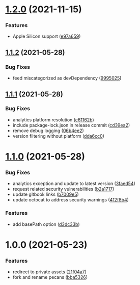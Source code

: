 # [1.2.0](https://github.com/dopry/pecans/compare/v1.1.2...v1.2.0) (2021-11-15)


### Features

* Apple Silicon support ([e97a659](https://github.com/dopry/pecans/commit/e97a65915e91595fcbbaa3b3f9059acec8fbd507))

## [1.1.2](https://github.com/dopry/pecans/compare/v1.1.1...v1.1.2) (2021-05-28)


### Bug Fixes

* feed miscategorized as devDependency ([9995025](https://github.com/dopry/pecans/commit/9995025d5f542da97a9b72f10af5c5c507f624d2))

## [1.1.1](https://github.com/dopry/pecans/compare/v1.1.0...v1.1.1) (2021-05-28)


### Bug Fixes

* analytics platform resolution ([c61162b](https://github.com/dopry/pecans/commit/c61162b6b6a8b470bc38623698783d8e06155b52))
* include package-lock.json in release commit ([cd39ea2](https://github.com/dopry/pecans/commit/cd39ea2b37d61a56beedeb7d1cb57b06d40b36cb))
* remove debug logging ([06b4ee2](https://github.com/dopry/pecans/commit/06b4ee210c527b88c8390c8cd23ec001ffccc1fa))
* version filtering without platform ([dda6cc0](https://github.com/dopry/pecans/commit/dda6cc08701f5067f32c6d7b13e13496b8b1ff5e))

# [1.1.0](https://github.com/dopry/pecans/compare/v1.0.0...v1.1.0) (2021-05-28)


### Bug Fixes

* analytics exception and update to latest version ([3faed54](https://github.com/dopry/pecans/commit/3faed54d101e1fd56117a063d05b20f2b3ea6f7f))
* request related security vulnerabilities ([b2a1717](https://github.com/dopry/pecans/commit/b2a171732b13695bbded76c014c1e7ed7959fdce))
* update gitbook links ([b7009e5](https://github.com/dopry/pecans/commit/b7009e5a91bad1ba712de0828a8f91fba75047ca))
* update octocat to address security warnings ([412f8b4](https://github.com/dopry/pecans/commit/412f8b421f5f1fed9667b94e3d091a108a952865))


### Features

* add basePath option ([d3dc33b](https://github.com/dopry/pecans/commit/d3dc33b71f9f9200355fecb06c4818ea75aa5073))

# 1.0.0 (2021-05-23)


### Features

* redirect to private assets ([21f04a7](https://github.com/dopry/pecans/commit/21f04a7d91fa86714ec94de5f7884cbb7f2d6f18))
* fork and rename pecans ([bba5326](https://github.com/dopry/pecans/commit/bba53262d51ab633a9a0299f72360c63bf10da5d))
